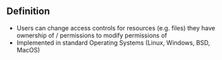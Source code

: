 ## Definition
- Users can change access controls for resources (e.g. files) they have ownership of / permissions to modify permissions of
- Implemented in standard Operating Systems (Linux, Windows, BSD, MacOS)